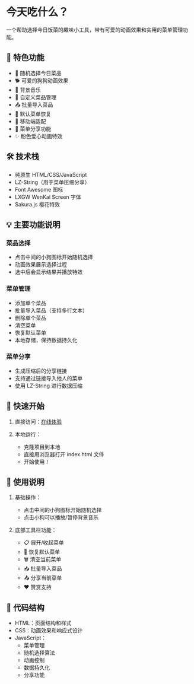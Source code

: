 # 今天吃什么？

一个帮助选择今日饭菜的趣味小工具，带有可爱的动画效果和实用的菜单管理功能。

## 🌟 特色功能

- 🎲 随机选择今日菜品
- 🐕 可爱的狗狗动画效果
- 🎵 背景音乐
- 📝 自定义菜品管理
- 📤 批量导入菜品
- 🔄 默认菜单恢复
- 📱 移动端适配
- 🔗 菜单分享功能
- ✨ 粉色爱心动画特效

## 🛠️ 技术栈

- 纯原生 HTML/CSS/JavaScript
- LZ-String（用于菜单压缩分享）
- Font Awesome 图标
- LXGW WenKai Screen 字体
- Sakura.js 樱花特效

## 💡 主要功能说明

### 菜品选择
- 点击中间的小狗图标开始随机选择
- 动画效果展示选择过程
- 选中后会显示结果并播放特效

### 菜单管理
- 添加单个菜品
- 批量导入菜品（支持多行文本）
- 删除单个菜品
- 清空菜单
- 恢复默认菜单
- 本地存储，保持数据持久化

### 菜单分享
- 生成压缩后的分享链接
- 支持通过链接导入他人的菜单
- 使用 LZ-String 进行数据压缩

## 🚀 快速开始

1. 直接访问：[在线体验](https://choose.stmoonar.me)

2. 本地运行：
   - 克隆项目到本地
   - 直接用浏览器打开 index.html 文件
   - 开始使用！

## 📱 使用说明

1. 基础操作：
   - 点击中间的小狗图标开始随机选择
   - 点击小狗可以播放/暂停背景音乐

2. 底部工具栏功能：
   - 📋 展开/收起菜单
   - 🔄 恢复默认菜单
   - 🗑️ 清空当前菜单
   - 📥 批量导入菜品
   - 📤 分享当前菜单
   - ❤️ 赞赏支持

## 📝 代码结构

- HTML：页面结构和样式
- CSS：动画效果和响应式设计
- JavaScript：
  - 菜单管理
  - 随机选择算法
  - 动画控制
  - 数据持久化
  - 分享功能
